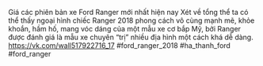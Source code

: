 
Giá các phiên bản xe Ford Ranger mới nhất hiện nay
Xét về tổng thể ta có thể thấy ngoại hình chiếc Ranger 2018 phong cách vô cùng mạnh mẽ, khỏe khoắn, hầm hố, mang vóc dáng của một mẫu xe cơ bắp Mỹ, bởi Ranger được đánh giá là mẫu xe chuyên “trị” nhiều địa hình một cách khá dễ dàng.
https://vk.com/wall517922716_17
#ford_ranger_2018 #ha_thanh_ford #ford_ranger
